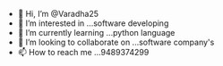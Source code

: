 - 👋 Hi, I’m @Varadha25
- 👀 I’m interested in ...software developing
- 🌱 I’m currently learning ...python language
- 💞️ I’m looking to collaborate on ...software company's
- 📫 How to reach me ...9489374299

<!---
Varadha25/Varadha25 is a ✨ special ✨ repository because its `README.md` (this file) appears on your GitHub profile.
You can click the Preview link to take a look at your changes.
--->
